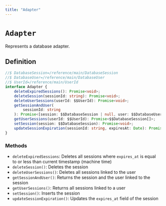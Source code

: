 ```yaml
---
title: "Adapter"
---
```


# `Adapter`

Represents a database adapter.

## Definition

```ts
//$ DatabaseSession=/reference/main/DatabaseSession
//$ DatabaseUser=/reference/main/DatabaseUser
//$ UserId=/reference/main/UserId
interface Adapter {
	deleteExpiredSessions(): Promise<void>;
	deleteSession(sessionId: string): Promise<void>;
	deleteUserSessions(userId: $$UserId): Promise<void>;
	getSessionAndUser(
		sessionId: string
	): Promise<[session: $$DatabaseSession | null, user: $$DatabaseUser | null]>;
	getUserSessions(userId: $$UserId): Promise<$$DatabaseSession[]>;
	setSession(session: $$DatabaseSession): Promise<void>;
	updateSessionExpiration(sessionId: string, expiresAt: Date): Promise<void>;
}
```

### Methods

-   `deleteExpiredSessions`: Deletes all sessions where `expires_at` is equal to or less than current timestamp (machine time)
-   `deleteSession()`: Deletes the session
-   `deleteUserSessions()`: Deletes all sessions linked to the user
-   `getSessionAndUser()`: Returns the session and the user linked to the session
-   `getUserSessions()`: Returns all sessions linked to a user
-   `setSession()`: Inserts the session
-   `updateSessionExpiration()`: Updates the `expires_at` field of the session
